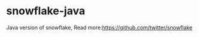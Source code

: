 snowflake-java
==============

Java version of snowflake, Read more:https://github.com/twitter/snowflake
